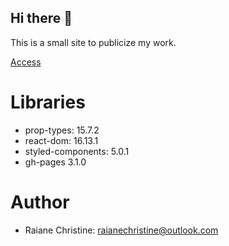 ## Hi there 👋

This is a small site to publicize my work.

[Access](https://raianechristine.github.io/raiane-christine/)

# Libraries

- prop-types: 15.7.2
- react-dom: 16.13.1
- styled-components: 5.0.1
- gh-pages 3.1.0

# Author

- Raiane Christine: raianechristine@outlook.com

